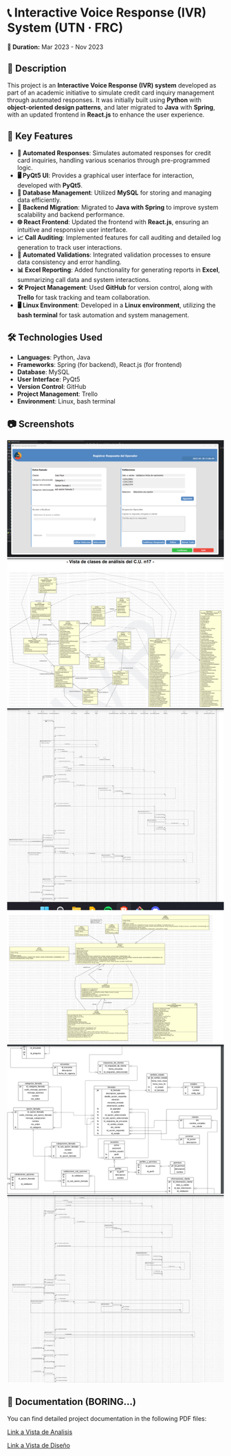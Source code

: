 # 📞 Interactive Voice Response (IVR) System (UTN · FRC)

**📅 Duration:** Mar 2023 - Nov 2023

## 📖 Description
This project is an **Interactive Voice Response (IVR) system** developed as part of an academic initiative to simulate credit card inquiry management through automated responses. It was initially built using **Python** with **object-oriented design patterns**, and later migrated to **Java** with **Spring**, with an updated frontend in **React.js** to enhance the user experience.

## 🔑 Key Features
- **🔄 Automated Responses**: Simulates automated responses for credit card inquiries, handling various scenarios through pre-programmed logic.
- **🖥️ PyQt5 UI**: Provides a graphical user interface for interaction, developed with **PyQt5**.
- **💾 Database Management**: Utilized **MySQL** for storing and managing data efficiently.
- **🚀 Backend Migration**: Migrated to **Java with Spring** to improve system scalability and backend performance.
- **🌐 React Frontend**: Updated the frontend with **React.js**, ensuring an intuitive and responsive user interface.
- **📈 Call Auditing**: Implemented features for call auditing and detailed log generation to track user interactions.
- **🧪 Automated Validations**: Integrated validation processes to ensure data consistency and error handling.
- **📊 Excel Reporting**: Added functionality for generating reports in **Excel**, summarizing call data and system interactions.
- **🛠️ Project Management**: Used **GitHub** for version control, along with **Trello** for task tracking and team collaboration.
- **🖥️ Linux Environment**: Developed in a **Linux environment**, utilizing the **bash terminal** for task automation and system management.

## 🛠️ Technologies Used
- **Languages**: Python, Java
- **Frameworks**: Spring (for backend), React.js (for frontend)
- **Database**: MySQL
- **User Interface**: PyQt5
- **Version Control**: GitHub
- **Project Management**: Trello
- **Environment**: Linux, bash terminal

## 📷 Screenshots

![Screenshot 1](project-assets/img1.png)
![Screenshot 1](project-assets/img2.png)
![Screenshot 1](project-assets/img3.png)
![Screenshot 1](project-assets/img4.png)
![Screenshot 1](project-assets/img5.png)
![Screenshot 1](project-assets/img6.png)

## 📄 Documentation (BORING...)

You can find detailed project documentation in the following PDF files:

[Link a Vista de Analisis](project-assets/pdfs/PPAI2023_3K2_G6_E1_Analisis.pdf)


[Link a Vista de Diseño](project-assets/pdfs/PPAI2023_3K2_G6_R3_Diseño.pdf)





